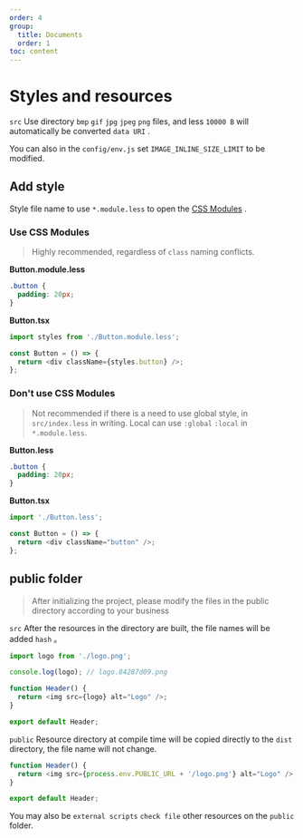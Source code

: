 ```yaml
---
order: 4
group:
  title: Documents
  order: 1
toc: content
---
```


# Styles and resources

`src` Use directory `bmp` `gif` `jpg` `jpeg` `png` files, and less `10000 B` will automatically be converted `data URI` .

You can also in the `config/env.js` set `IMAGE_INLINE_SIZE_LIMIT` to be modified.

## Add style

Style file name to use `*.module.less` to open the [CSS Modules] .

### Use CSS Modules

> Highly recommended, regardless of `class` naming conflicts.

**Button.module.less**

```css
.button {
  padding: 20px;
}
```

**Button.tsx**

```typescript
import styles from './Button.module.less';

const Button = () => {
  return <div className={styles.button} />;
};
```

### Don't use CSS Modules

> Not recommended if there is a need to use global style, in `src/index.less` in writing. Local can use `:global` `:local` in `*.module.less`.

**Button.less**

```css
.button {
  padding: 20px;
}
```

**Button.tsx**

```typescript
import './Button.less';

const Button = () => {
  return <div className="button" />;
};
```

## public folder

> After initializing the project, please modify the files in the public directory according to your business

`src` After the resources in the directory are built, the file names will be added `hash` 。

```typescript
import logo from './logo.png';

console.log(logo); // logo.84287d09.png

function Header() {
  return <img src={logo} alt="Logo" />;
}

export default Header;
```

`public` Resource directory at compile time will be copied directly to the `dist` directory, the file name will not change.

```typescript
function Header() {
  return <img src={process.env.PUBLIC_URL + '/logo.png'} alt="Logo" />;
}

export default Header;
```

You may also be `external scripts` `check file` other resources on the `public` folder.

[css modules]: https://github.com/css-modules/css-modules
